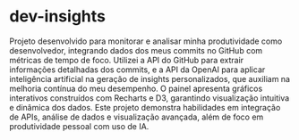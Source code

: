 # dev-insights
Projeto desenvolvido para monitorar e analisar minha produtividade como desenvolvedor, integrando dados dos meus commits no GitHub com métricas de tempo de foco. Utilizei a API do GitHub para extrair informações detalhadas dos commits, e a API da OpenAI para aplicar inteligência artificial na geração de insights personalizados, que auxiliam na melhoria contínua do meu desempenho. O painel apresenta gráficos interativos construídos com Recharts e D3, garantindo visualização intuitiva e dinâmica dos dados. Este projeto demonstra habilidades em integração de APIs, análise de dados e visualização avançada, além de foco em produtividade pessoal com uso de IA.
